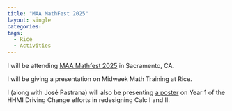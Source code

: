 ```yaml
---
title: "MAA MathFest 2025"
layout: single
categories:
tags:
  - Rice
  - Activities
---
```


I will be attending [MAA Mathfest 2025](https://maa.org/event/mathfest/) in Sacramento, CA.  

<!--end_excerpt-->

I will be giving a presentation on Midweek Math Training at Rice.

I (along with José Pastrana) will also be presenting [a poster](/assets/materials/2025_HHMI_Driving_Change_Mathfest_poster.pdf) on Year 1 of the HHMI Driving Change efforts in redesigning Calc I and II.